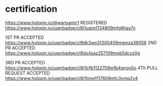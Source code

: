 # certification
https://www.holopin.io/@warisamir1
REGISTERED
https://www.holopin.io/userbadge/cl9i1uaim1134809mfg9tias7n

1ST PR ACCEPTED
https://www.holopin.io/userbadge/cl9dk3wp31300409mgmza39058
2ND PR ACCEPTED
https://www.holopin.io/userbadge/cl9dx4saz257109mob5dczz0g

3RD PR ACCEPTED
https://www.holopin.io/userbadge/cl9i1trfb1122709mfb4wrqv0o
4Th PULL REQUEST ACCEPTED
https://www.holopin.io/userbadge/cl9i1tjme1117609mfc3vmp2v4
